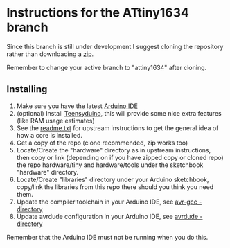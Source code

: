 # Instructions for the ATtiny1634 branch

Since this branch is still under development I suggest cloning the repository
rather than downloading a [zip](https://github.com/rambo/arduino-tiny/zipball/attiny1634).

Remember to change your active branch to "attiny1634" after cloning.

## Installing

  1. Make sure you have the latest [Arduino IDE](http://arduino.cc/en/Main/Software)
  2. (optional) Install [Teensyduino](http://www.pjrc.com/teensy/td_download.html), this will provide some nice extra features (like RAM usage estimates)
  3. See the [readme.txt](readme.txt) for upstream instructions to get the general idea of how a core is installed.
  4. Get a copy of the repo (clone recommended, zip works too)
  5. Locate/Create the "hardware" directory as in upstream instructions, then copy or link
     (depending on if you have zipped copy or cloned repo) the repo hardware/tiny and hardware/tools
     under the sketchbook "hardware" directory.
  6. Locate/Create "libraries" directory under your Arduino sketchbook, copy/link the libraries
     from this repo there should you think you need them.
  7. Update the compiler toolchain in your Arduino IDE, see [avr-gcc -directory](https://github.com/rambo/arduino-tiny/tree/attiny1634/avr-gcc/)
  8. Update avrdude configuration  in your Arduino IDE, see [avrdude -directory](https://github.com/rambo/arduino-tiny/tree/attiny1634/avrdude/)
  
Remember that the Arduino IDE must not be running when you do this.

